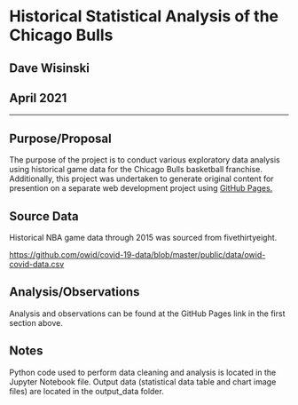 # Historical Statistical Analysis of the Chicago Bulls
Dave Wisinski
----
April 2021
----
----

## Purpose/Proposal

The purpose of the project is to conduct various exploratory data analysis using historical game data for the Chicago Bulls basketball franchise. Additionally, this project was undertaken to generate original content for presention on a separate web development project using [GitHub Pages.](https://dwisinski.github.io/Web-Dev-challenge/)

## Source Data

Historical NBA game data through 2015 was sourced from fivethirtyeight.

https://github.com/owid/covid-19-data/blob/master/public/data/owid-covid-data.csv

## Analysis/Observations

Analysis and observations can be found at the GitHub Pages link in the first section above.

## Notes

Python code used to perform data cleaning and analysis is located in the Jupyter Notebook file. Output data (statistical data table and chart image files) are located in the output_data folder.